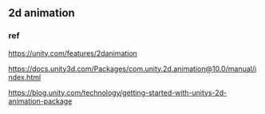 ## 2d animation





### ref
https://unity.com/features/2danimation

https://docs.unity3d.com/Packages/com.unity.2d.animation@10.0/manual/index.html

https://blog.unity.com/technology/getting-started-with-unitys-2d-animation-package
